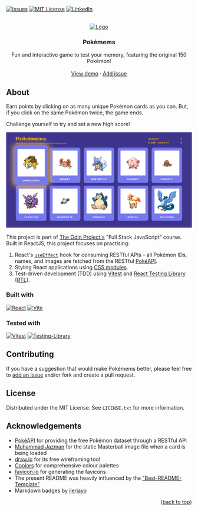 <a id="readme-top"></a>

<!-- PROJECT SHIELDS -->

[![Issues][issues-shield]][issues-url]
[![MIT License][license-shield]][license-url]
[![LinkedIn][linkedin-shield]][linkedin-url]

<!-- PROJECT LOGO -->
<br />
<div align="center">
  <a href="https://github.com/henrylin03/pokemems">
    <img src="./public/android-chrome-512x512.png" alt="Logo" width="160" height="160">
  </a>

<h3 align="center">Pokémems</h3>

  <p align="center">
    Fun and interactive game to test your memory, featuring the original 150 Pokémon!
    <br />
    <br />
    <a href="https://poke-mems.netlify.app/">View demo</a>
    ·
    <a href="https://github.com/henrylin03/pokemems/issues/new">Add issue</a>
  </p>
</div>

<!-- ABOUT THE PROJECT -->

## About

Earn points by clicking on as many unique Pokémon cards as you can. But, if you click on the same Pokémon twice, the game ends.

Challenge yourself to try and set a new high score!

[![Screenshot](./docs/screenshot.png)](https://poke-mems.netlify.app/)

This project is part of [The Odin Project's](https://www.theodinproject.com/) "Full Stack JavaScript" course. Built in ReactJS, this project focuses on practising:

1. React's [`useEffect`](https://react.dev/reference/react/useEffect) hook for consuming RESTful APIs - all Pokémon IDs, names, and images are fetched from the RESTful [PokéAPI](https://pokeapi.co/).
2. Styling React applications using [CSS modules](https://github.com/css-modules/css-modules).
3. Test-driven development (TDD) using [Vitest](https://vitest.dev/) and [React Testing Library (RTL)](https://testing-library.com/docs/react-testing-library/intro/).

### Built with

[![React](https://img.shields.io/badge/React-20232A?style=for-the-badge&logo=react&logoColor=61DAFB)](https://react.dev/)
[![Vite](https://img.shields.io/badge/vite-%23646CFF.svg?style=for-the-badge&logo=vite&logoColor=fbc924)](https://vite.dev/)

### Tested with

[![Vitest](https://img.shields.io/badge/-Vitest-252529?style=for-the-badge&logo=vitest&logoColor=FCC72B)](https://vitest.dev/)
[![Testing-Library](https://img.shields.io/badge/-RTL-%23E33332?style=for-the-badge&logo=testing-library&logoColor=white)](https://testing-library.com/docs/react-testing-library/intro/)

<!-- CONTRIBUTING -->

## Contributing

If you have a suggestion that would make Pokémems better, please feel free to [add an issue](https://github.com/henrylin03/pokemems/issues/new) and/or fork and create a pull request.

<!-- LICENSE -->

## License

Distributed under the MIT License. See `LICENSE.txt` for more information.

## Acknowledgements

- [PokéAPI](https://pokeapi.co/) for providing the free Pokémon dataset through a RESTful API
- [Muhammad Jazman](https://www.iconfinder.com/icons/1703899/ball_master_pocket_pocket_monster_icon) for the static Masterball image file when a card is being loaded
- [draw.io](https://app.diagrams.net/) for its free wireframing tool
- [Coolors](https://coolors.co/) for comprehensive colour palettes
- [favicon.io](https://favicon.io) for generating the favicons
- The present README was heavily influenced by the ["Best-README-Template"](https://github.com/othneildrew/Best-README-Template)
- Markdown badges by [ileriayo](https://github.com/Ileriayo/markdown-badges)

<p align="right">(<a href="#readme-top">back to top</a>)</p>

<!-- MARKDOWN LINKS & IMAGES -->

[issues-shield]: https://img.shields.io/github/issues/henrylin03/pokemems.svg?style=for-the-badge
[issues-url]: https://github.com/henrylin03/pokemems/issues
[license-shield]: https://img.shields.io/github/license/henrylin03/pokemems.svg?style=for-the-badge
[license-url]: https://github.com/henrylin03/pokemems/blob/main/LICENSE
[linkedin-shield]: https://img.shields.io/badge/-LinkedIn-black.svg?style=for-the-badge&logo=linkedin&colorB=555
[linkedin-url]: https://www.linkedin.com/in/henrylin03/
